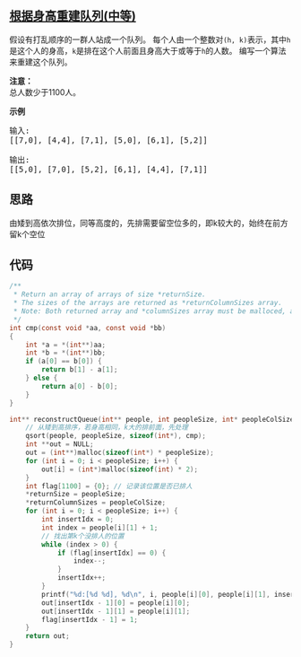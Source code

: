## [根据身高重建队列(中等)](https://leetcode-cn.com/problems/queue-reconstruction-by-height/)
<div class="notranslate"><p>假设有打乱顺序的一群人站成一个队列。 每个人由一个整数对<code>(h, k)</code>表示，其中<code>h</code>是这个人的身高，<code>k</code>是排在这个人前面且身高大于或等于<code>h</code>的人数。 编写一个算法来重建这个队列。</p>

<p><strong>注意：</strong><br>
总人数少于1100人。</p>

<p><strong>示例</strong></p>

<pre>输入:
[[7,0], [4,4], [7,1], [5,0], [6,1], [5,2]]

输出:
[[5,0], [7,0], [5,2], [6,1], [4,4], [7,1]]
</pre>
</div>

## 思路
由矮到高依次排位，同等高度的，先排需要留空位多的，即k较大的，始终在前方留k个空位

## 代码
```c
/**
 * Return an array of arrays of size *returnSize.
 * The sizes of the arrays are returned as *returnColumnSizes array.
 * Note: Both returned array and *columnSizes array must be malloced, assume caller calls free().
 */
int cmp(const void *aa, const void *bb)
{
    int *a = *(int**)aa;
    int *b = *(int**)bb;
    if (a[0] == b[0]) {
        return b[1] - a[1];
    } else {
        return a[0] - b[0];
    }
}

int** reconstructQueue(int** people, int peopleSize, int* peopleColSize, int* returnSize, int** returnColumnSizes){
    // 从矮到高排序，若身高相同，k大的排前面，先处理
    qsort(people, peopleSize, sizeof(int*), cmp);
    int **out = NULL;
    out = (int**)malloc(sizeof(int*) * peopleSize);
    for (int i = 0; i < peopleSize; i++) {
        out[i] = (int*)malloc(sizeof(int) * 2);
    }
    int flag[1100] = {0}; // 记录该位置是否已排人
    *returnSize = peopleSize;
    *returnColumnSizes = peopleColSize;
    for (int i = 0; i < peopleSize; i++) {
        int insertIdx = 0;
        int index = people[i][1] + 1;
        // 找出第k个没排人的位置
        while (index > 0) {
            if (flag[insertIdx] == 0) {
                index--;
            }
            insertIdx++;
        }
        printf("%d:[%d %d], %d\n", i, people[i][0], people[i][1], insertIdx - 1);
        out[insertIdx - 1][0] = people[i][0];
        out[insertIdx - 1][1] = people[i][1];
        flag[insertIdx - 1] = 1;
    }
    return out;
}
```
